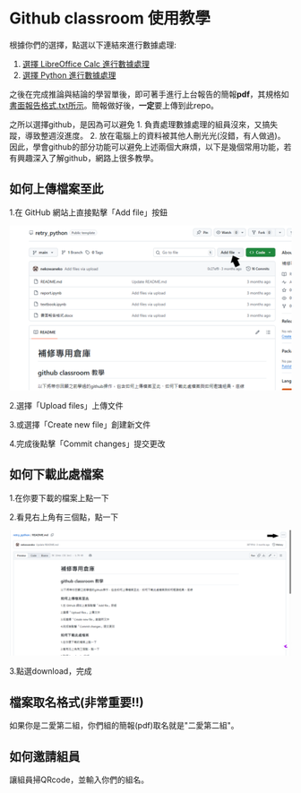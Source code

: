 # Github classroom 使用教學

根據你們的選擇，點選以下連結來進行數據處理:

1. [選擇 LibreOffice Calc 進行數據處理](./README_calc.md)
2. [選擇 Python 進行數據處理](./README_python.md)

之後在完成推論與結論的學習單後，即可著手進行上台報告的簡報**pdf**，其規格如[書面報告格式.txt所示](./report_structure.txt)。簡報做好後，**一定**要上傳到此repo。

之所以選擇github，是因為可以避免 1. 負責處理數據處理的組員沒來，又搞失蹤，導致整週沒進度。 2. 放在電腦上的資料被其他人刪光光(沒錯，有人做過)。
因此，學會github的部分功能可以避免上述兩個大麻煩，以下是幾個常用功能，若有興趣深入了解github，網路上很多教學。

## 如何上傳檔案至此
1.在 GitHub 網站上直接點擊「Add file」按鈕

![猜猜 add file 在哪裡](./add_file.png)

2.選擇「Upload files」上傳文件

3.或選擇「Create new file」創建新文件

4.完成後點擊「Commit changes」提交更改

## 如何下載此處檔案
1.在你要下載的檔案上點一下

2.看見右上角有三個點，點一下

![猜猜三個點在哪裡](./downlod_file.png)

3.點選download，完成

## 檔案取名格式(非常重要!!)
如果你是二愛第二組，你們組的簡報(pdf)取名就是"二愛第二組"。

## 如何邀請組員
讓組員掃QRcode，並輸入你們的組名。
